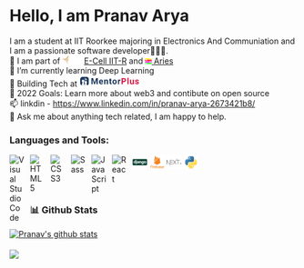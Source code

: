 # Hello, I am Pranav Arya
I am a student at IIT Roorkee majoring in Electronics And Communiation and I am a passionate software developer👩🏾‍💻.<br> 
👯 I am part of <a href="https://www.ecelliitr.org/"><img src="https://github.com/pranav-iitr/pranav-iitr/blob/main/Ecell_logo.webp?raw=true" height="15px" alt="">E-Cell IIT-R</a> and <a href="http://aries.iitr.ac.in"><img src="https://github.com/pranav-iitr/pranav-iitr/blob/main/Aries.png?raw=true" height="10px" alt=""> Aries</a><br>
🌱 I’m currently learning Deep Learning <br>
🔭 Building Tech at  <a src="https://mentorplus.co.in"><img src="https://github.com/pranav-iitr/pranav-iitr/blob/main/MentorPlus.png?raw=true" height="20px" alt=""> </a><br>
🥅 2022 Goals: Learn more about web3 and contibute on open source<br>
📫 linkdin - https://www.linkedin.com/in/pranav-arya-2673421b8/ <br>
💬 Ask me about anything tech related, I am happy to help.<br>

### Languages and Tools:
<img align="left" alt="Visual Studio Code" width="26px" src="https://cdn.jsdelivr.net/gh/devicons/devicon/icons/vscode/vscode-original.svg" style="padding-right:10px;" />
<img align="left" alt="HTML5" width="26px" src="https://cdn.jsdelivr.net/gh/devicons/devicon/icons/html5/html5-original.svg" style="padding-right:10px;" />
<img align="left" alt="CSS3" width="26px" src="https://cdn.jsdelivr.net/gh/devicons/devicon/icons/css3/css3-original.svg" style="padding-right:10px;" />
<img align="left" alt="Sass" width="26px" src="https://cdn.jsdelivr.net/gh/devicons/devicon/icons/sass/sass-original.svg" style="padding-right:10px;" />
<img align="left" alt="JavaScript" width="26px" src="https://cdn.jsdelivr.net/gh/devicons/devicon/icons/javascript/javascript-original.svg" style="padding-right:10px;" />
<img align="left" alt="React" width="26px" src="https://cdn.jsdelivr.net/gh/devicons/devicon/icons/react/react-original.svg" style="padding-right:10px;" />
<img width="26px" src="https://github.com/devicons/devicon/blob/master/icons/django/django-original.svg?raw=true">
<img width="26px" src="https://github.com/devicons/devicon/blob/master/icons/firebase/firebase-plain-wordmark.svg?raw=true">
<img width="26px" src="https://github.com/devicons/devicon/blob/master/icons/nextjs/nextjs-original-wordmark.svg?raw=true">
<img width="26px" src="https://github.com/devicons/devicon/blob/master/icons/python/python-original.svg?raw=true">
<br><br><br>

### 📊 Github Stats
  
<a href="https://github.com//pranav-iitr">
  <img align="center" src="https://github-readme-stats.vercel.app/api?username=pranav-iitr&show_icons=true&include_all_commits=true&theme=tokyonight&count_private=true" alt="Pranav's github stats" style="width:56%;" />

</a>
<br>
<br>
<img align="center" src="https://github-readme-stats.vercel.app/api/top-langs/?username=pranav-iitr">
<br>
<br>

<!--
**pranav-iitr/pranav-iitr** is a ✨ _special_ ✨ repository because its `README.md` (this file) appears on your GitHub profile.

Here are some ideas to get you started:

- 🔭 I’m currently working on ...
- 🌱 I’m currently learning ...
- 👯 I’m looking to collaborate on ...
- 🤔 I’m looking for help with ...
- 💬 Ask me about ...
- 📫 How to reach me: ...
- 😄 Pronouns: ...
- ⚡ Fun fact: ...
-->
